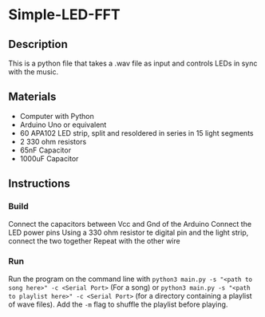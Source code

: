 # Simple-LED-FFT

## Description

This is a python file that takes a .wav file as input and controls LEDs in sync with the music.

## Materials
- Computer with Python
- Arduino Uno or equivalent
- 60 APA102 LED strip, split and resoldered in series in 15 light segments
- 2 330 ohm resistors
- 65nF Capacitor
- 1000uF Capacitor

## Instructions
### Build
Connect the capacitors between Vcc and Gnd of the Arduino
Connect the LED power pins
Using a 330 ohm resistor te digital pin and the light strip, connect the two together
Repeat with the other wire

### Run
Run the program on the command line with `python3 main.py -s "<path to song here>" -c <Serial Port>` (For a song) or `python3 main.py -s "<path to playlist here>" -c <Serial Port>` (for a directory containing a playlist of wave files). Add the `-m` flag to shuffle the playlist before playing.

